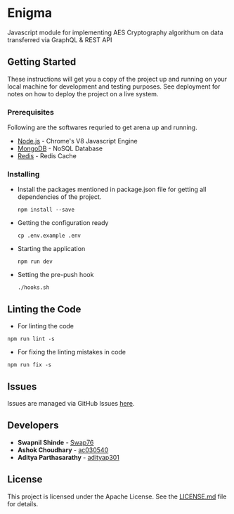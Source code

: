 # Enigma

Javascript module for implementing AES Cryptography algorithum on data transferred via GraphQL & REST API 

## Getting Started

These instructions will get you a copy of the project up and running on your local machine for development and testing purposes. See deployment for notes on how to deploy the project on a live system.

### Prerequisites

Following are the softwares requried to get arena up and running.
* [Node.js](https://nodejs.org) - Chrome's V8 Javascript Engine
* [MongoDB](https://mongodb.org) - NoSQL Database
* [Redis](https://redis.io/) - Redis Cache

### Installing

- Install the packages mentioned in package.json file for getting all dependencies of the project.
  ```
  npm install --save
  ```
- Getting the configuration ready
  ```
  cp .env.example .env
  ```
- Starting the application
  ```
  npm run dev
  ```

- Setting the pre-push hook
  ```
  ./hooks.sh
  ```

## Linting the Code

- For linting the code
```
npm run lint -s
```

- For fixing the linting mistakes in code
```
npm run fix -s
```

## Issues

Issues are managed via GitHub Issues [here](https://github.com/Swap76/Enigma/issues).

## Developers

* **Swapnil Shinde** - [Swap76](https://github.com/Swap76)
* **Ashok Choudhary** - [ac030540](https://github.com/ac030540)
* **Aditya Parthasarathy** - [adityap301](https://github.com/adityap301)

## License

This project is licensed under the Apache License. See the [LICENSE.md](https://github.com/Swap76/Enigma/blob/master/LICENSE) file for details.